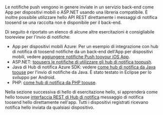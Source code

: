 

Le notifiche push vengono in genere inviate in un servizio back-end come App per dispositivi mobili o ASP.NET usando una libreria compatibile. È inoltre possibile utilizzare hello API REST direttamente i messaggi di notifica toosend se una raccolta non è disponibile per il back-end. 

Di seguito è riportato un elenco di alcune altre esercitazioni è consigliabile tooreview per l'invio di notifiche:

* App per dispositivi mobili Azure: Per un esempio di integrazione con hub di notifica di toosend notifiche da un back-end dell'App per dispositivi mobili, vedere [aggiungere notifiche Push tooyour iOS App](../articles/app-service-mobile/app-service-mobile-ios-get-started-push.md).  
* ASP.NET: [toousers le notifiche di utilizzare gli hub di notifica toopush](../articles/notification-hubs/notification-hubs-aspnet-backend-ios-apple-apns-notification.md).
* Java di Hub di notifica Azure SDK: vedere [come hub di notifica da Java toouse](../articles/notification-hubs/notification-hubs-java-push-notification-tutorial.md) per l'invio di notifiche da Java. È stato testato in Eclipse per lo sviluppo per Android.
* PHP: [come hub di notifica da PHP toouse](../articles/notification-hubs/notification-hubs-php-push-notification-tutorial.md).

Nella sezione successiva di hello di esercitazione hello, si apprenderà come hello toouse [interfaccia REST di Hub di notifica](http://msdn.microsoft.com/library/windowsazure/dn223264.aspx) messaggio di notifica toosend hello direttamente nell'app. Tutti i dispositivi registrati ricevano notifica hello inviata da qualsiasi dispositivo.  

